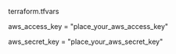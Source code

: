 terraform.tfvars

aws_access_key = "place_your_aws_access_key"

aws_secret_key = "place_your_aws_secret_key"
